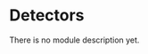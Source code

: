 <!-- doxy
\page refDetectors Module 'Detectors'
/doxy -->

# Detectors

There is no module description yet.

<!-- doxy
This module contains the following submodules:

* \subpage refDetectorsAlign
* \subpage refDetectorsBase
* \subpage refDetectorsBasetest
* \subpage refDetectorsCalibration
* \subpage refDetectorsGeometry
* \subpage refDetectorsGlobalTracking
* \subpage refDetectorsGlobalTrackingWorkflow
* \subpage refDetectorsRaw
* \subpage refDetectorsVertexing
* \subpage refDetectorsCPV
* \subpage refDetectorsCTF
* \subpage refDetectorsDCS
* \subpage refDetectorsEMCAL
* \subpage refDetectorsDCS
* \subpage refDetectorsFIT
* \subpage refDetectorsHMPID
* \subpage refDetectorsITSMFT
* \subpage refDetectorsMUON
* \subpage refDetectorsPHOS
* \subpage refDetectorsPassive
* \subpage refDetectorsTOF
* \subpage refDetectorsTPC
* \subpage refDetectorsTRD
* \subpage refDetectorsUpgrades
* \subpage refDetectorsZDC
/doxy -->
